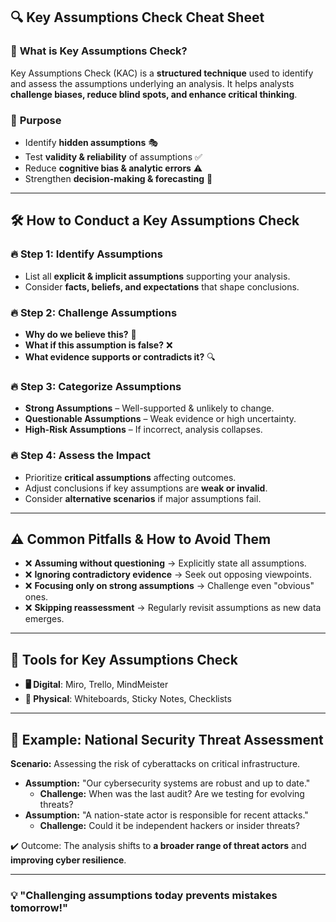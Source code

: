 ## 🔍 **Key Assumptions Check Cheat Sheet**  

### 📌 **What is Key Assumptions Check?**  
Key Assumptions Check (KAC) is a **structured technique** used to identify and assess the assumptions underlying an analysis. It helps analysts **challenge biases, reduce blind spots, and enhance critical thinking**.  

### 🎯 **Purpose**  
- Identify **hidden assumptions** 🎭  
- Test **validity & reliability** of assumptions ✅  
- Reduce **cognitive bias & analytic errors** ⚠️  
- Strengthen **decision-making & forecasting** 🔮  

---

## 🛠 **How to Conduct a Key Assumptions Check**  

### 🔥 **Step 1: Identify Assumptions**  
- List all **explicit & implicit assumptions** supporting your analysis.  
- Consider **facts, beliefs, and expectations** that shape conclusions.  

### 🔥 **Step 2: Challenge Assumptions**  
- **Why do we believe this?** 🤔  
- **What if this assumption is false?** ❌  
- **What evidence supports or contradicts it?** 🔍  

### 🔥 **Step 3: Categorize Assumptions**  
- **Strong Assumptions** – Well-supported & unlikely to change.  
- **Questionable Assumptions** – Weak evidence or high uncertainty.  
- **High-Risk Assumptions** – If incorrect, analysis collapses.  

### 🔥 **Step 4: Assess the Impact**  
- Prioritize **critical assumptions** affecting outcomes.  
- Adjust conclusions if key assumptions are **weak or invalid**.  
- Consider **alternative scenarios** if major assumptions fail.  

---

## ⚠️ **Common Pitfalls & How to Avoid Them**  
- ❌ **Assuming without questioning** → Explicitly state all assumptions.  
- ❌ **Ignoring contradictory evidence** → Seek out opposing viewpoints.  
- ❌ **Focusing only on strong assumptions** → Challenge even "obvious" ones.  
- ❌ **Skipping reassessment** → Regularly revisit assumptions as new data emerges.  

---

## 🔧 **Tools for Key Assumptions Check**  
- **🖥️ Digital**: Miro, Trello, MindMeister  
- **📌 Physical**: Whiteboards, Sticky Notes, Checklists  

---

## 🚀 **Example: National Security Threat Assessment**  
**Scenario:** Assessing the risk of cyberattacks on critical infrastructure.  

- **Assumption:** "Our cybersecurity systems are robust and up to date."  
  - **Challenge:** When was the last audit? Are we testing for evolving threats?  
- **Assumption:** "A nation-state actor is responsible for recent attacks."  
  - **Challenge:** Could it be independent hackers or insider threats?  

✔️ Outcome: The analysis shifts to **a broader range of threat actors** and **improving cyber resilience**.  

---

### **💡 "Challenging assumptions today prevents mistakes tomorrow!"**  
